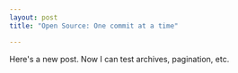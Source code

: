 ```yaml
---
layout: post
title: "Open Source: One commit at a time"

---
```


Here's a new post.  Now I can test archives, pagination, etc.